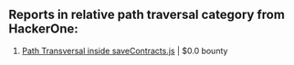 ## Reports in relative path traversal category from HackerOne:

1. [Path Transversal inside saveContracts.js](https://hackerone.com/reports/1196917) | $0.0 bounty

